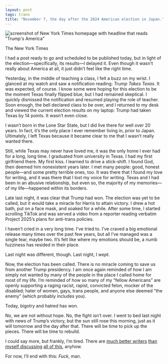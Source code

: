 ```yaml
---
layout: post
tags: trans
title: "November 7, the day after the 2024 American election in Japan."
---
```


![screenshot of New York Times homepage with headline that reads "Trump's America"]({{site.baseurl}}/assets/images/loose/trumpElect.jpg)
<div class="caption">The New York Times</div>

I had a post ready to go and scheduled to be published today, but in light of the election—specifically, its results—I delayed it. Even though it wasn’t really about America at all, it just didn’t feel like the right time.

Yesterday, in the middle of teaching a class, I felt a buzz on my wrist. I glanced at my watch and saw a notification reading: _Trump Takes Texas_. It was expected, of course. I know some were hoping for this election to be the moment Texas finally flipped blue, but I had remained skeptical. I quickly dismissed the notification and resumed playing the role of teacher. Soon enough, the bell declared class to be over, and I returned to my desk and viewed the current election results on my laptop: Trump had taken Texas by 14 points. It wasn’t even close.

I wasn’t born in the Lone Star State, but I did live there for well over 20 years. In fact, it’s the only place I ever remember living in, prior to Japan. Ultimately, I left Texas because it became clear to me that I wasn’t really wanted there.

Still, while Texas may never have loved me, it was the only home I ever had for a long, long time. I graduated from university in Texas. I had my first girlfriend there. My first kiss. I learned to drive a stick-shift. I found God, then deemed him nonexistent years later. I met many people: good, honest people—and some pretty terrible ones, too. It was there that I found my love for writing, and it was there that I lost my voice for writing. Texas and I had been in an abusive relationship, but even so, the majority of my memories—of my life—happened within its borders.

Late last night, it was clear that Trump had won. The election was yet to be called, but it would take a miracle for Harris to attain victory. I drew a hot bath, put on a face mask, and soaked for a while. After some time, I started scrolling TikTok and was served a video from a reporter reading verbatim Project 2025’s plans for anti-trans policies.

I haven’t cried in a very long time. I’ve tried to. I’ve craved a big emotional release many times over the past few years, but all I’ve managed was a single tear, maybe two. It’s felt like where my emotions should be, a numb fuzziness has resided in their place.

Last night was different, though. Last night, I _wept_.

Now, the election has been called. There is no miracle coming to save us from another Trump presidency. I am once again reminded of how I am simply not wanted by many of the people in the place I called home for most of my life. I’m reminded of how so many of my “fellow Americans” are openly supporting a raging racist, rapist, convicted felon, mocker of the disabled; hater of women, gays, trans people, and anyone else deemed “the enemy” (which probably includes you).

Today, bigotry and hatred has won.

No, we are not without hope. No, the fight isn’t over. I went to bed last night with news of Trump’s victory, but the sun still rose this morning, just as it will tomorrow and the day after that. There will be time to pick up the pieces. There will be time to rebuild.

I could say more, but frankly, I’m tired. There are [much better writers](https://autisticang38.substack.com/p/autistic-awake-and-unafraid) [than myself discussing](https://www.jphilll.com/p/now-we-fight-for-the-future) [all of this](https://www.webworm.co/p/this-time-america-knew-what-it-was), anyhow.

For now, I’ll end with this: _Fuck_, man.
